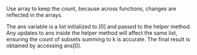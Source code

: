 Use array to keep the count, because across functions, changes are reflected in the arrays.



The ans variable is a list initialized to [0] and passed to the helper method.
Any updates to ans inside the helper method will affect the same list, ensuring the count of subsets summing to k is accurate.
The final result is obtained by accessing ans[0].
